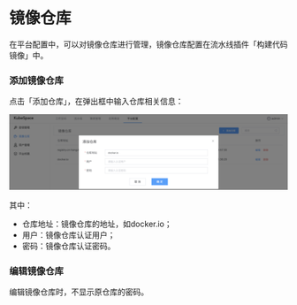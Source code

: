 # 镜像仓库

在平台配置中，可以对镜像仓库进行管理，镜像仓库配置在流水线插件「构建代码镜像」中。

### 添加镜像仓库

点击「添加仓库」，在弹出框中输入仓库相关信息：

![image-20220503212005603](images/repository_create.png)

其中：

- 仓库地址：镜像仓库的地址，如docker.io；
- 用户：镜像仓库认证用户；
- 密码：镜像仓库认证密码。

### 编辑镜像仓库

编辑镜像仓库时，不显示原仓库的密码。
